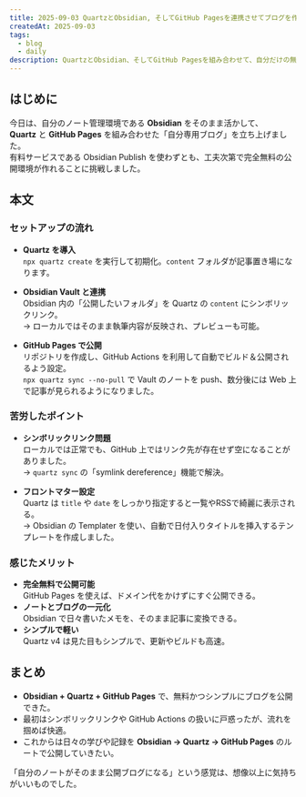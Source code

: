 ```yaml
---
title: 2025-09-03 QuartzとObsidian, そしてGitHub Pagesを連携させてブログを作った
createdAt: 2025-09-03
tags:
  - blog
  - daily
description: QuartzとObsidian、そしてGitHub Pagesを組み合わせて、自分だけの無料ブログを立ち上げた記録。
---
```


## はじめに
今日は、自分のノート管理環境である **Obsidian** をそのまま活かして、  
**Quartz** と **GitHub Pages** を組み合わせた「自分専用ブログ」を立ち上げました。  
有料サービスである Obsidian Publish を使わずとも、工夫次第で完全無料の公開環境が作れることに挑戦しました。  

## 本文

### セットアップの流れ
- **Quartz を導入**  
  `npx quartz create` を実行して初期化。`content` フォルダが記事置き場になります。  

- **Obsidian Vault と連携**  
  Obsidian 内の「公開したいフォルダ」を Quartz の `content` にシンボリックリンク。  
  → ローカルではそのまま執筆内容が反映され、プレビューも可能。  

- **GitHub Pages で公開**  
  リポジトリを作成し、GitHub Actions を利用して自動でビルド＆公開されるよう設定。  
  `npx quartz sync --no-pull` で Vault のノートを push、数分後には Web 上で記事が見られるようになりました。  

### 苦労したポイント
- **シンボリックリンク問題**  
  ローカルでは正常でも、GitHub 上ではリンク先が存在せず空になることがありました。  
  → `quartz sync` の「symlink dereference」機能で解決。  

- **フロントマター設定**  
  Quartz は `title` や `date` をしっかり指定すると一覧やRSSで綺麗に表示される。  
  → Obsidian の Templater を使い、自動で日付入りタイトルを挿入するテンプレートを作成しました。  

### 感じたメリット
- **完全無料で公開可能**  
  GitHub Pages を使えば、ドメイン代をかけずにすぐ公開できる。  
- **ノートとブログの一元化**  
  Obsidian で日々書いたメモを、そのまま記事に変換できる。  
- **シンプルで軽い**  
  Quartz v4 は見た目もシンプルで、更新やビルドも高速。  

## まとめ
- **Obsidian + Quartz + GitHub Pages** で、無料かつシンプルにブログを公開できた。  
- 最初はシンボリックリンクや GitHub Actions の扱いに戸惑ったが、流れを掴めば快適。  
- これからは日々の学びや記録を **Obsidian → Quartz → GitHub Pages** のルートで公開していきたい。  

「自分のノートがそのまま公開ブログになる」という感覚は、想像以上に気持ちがいいものでした。  
